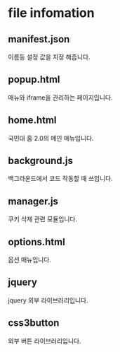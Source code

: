 # file infomation

## manifest.json

이름등 설정 값을 지정 해줍니다.

## popup.html

매뉴와 iframe을 관리하는 페이지입니다.

## home.html

국민대 홈 2.0의 메인 매뉴입니다.

## background.js

백그라운드에서 코드 작동할 때 쓰입니다.

## manager.js

쿠키 삭제 관련 모듈입니다.

## options.html

옵션 매뉴입니다.

## jquery

jquery 외부 라이브러리입니다.

## css3button

외부 버튼 라이브러리입니다.
